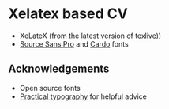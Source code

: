 # Xelatex based CV

- XeLateX (from the latest version of [texlive]))
- [Source Sans Pro] and [Cardo] fonts

## Acknowledgements

- Open source fonts
- [Practical typography] for helpful advice

[texlive]: http://www.tug.org/texlive/
[Source Sans Pro]: https://fonts.google.com/specimen/Source+Sans+Pro
[Cardo]: http://www.scholarsfonts.net/cardofnt.html
[Practical typography]: http://practicaltypography.com/
